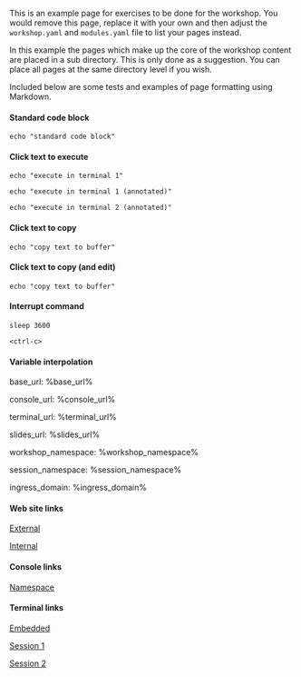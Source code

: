 This is an example page for exercises to be done for the workshop. You would remove this page, replace it with your own and then adjust the `workshop.yaml` and `modules.yaml` file to list your pages instead.

In this example the pages which make up the core of the workshop content are placed in a sub directory. This is only done as a suggestion. You can place all pages at the same directory level if you wish.

Included below are some tests and examples of page formatting using Markdown.

#### Standard code block

```
echo "standard code block"
```

#### Click text to execute

```execute
echo "execute in terminal 1"
```

```execute-1
echo "execute in terminal 1 (annotated)"
```

```execute-2
echo "execute in terminal 2 (annotated)"
```

#### Click text to copy

```copy
echo "copy text to buffer"
```

#### Click text to copy (and edit)

```copy-and-edit
echo "copy text to buffer"
```

#### Interrupt command

```execute
sleep 3600
```

```execute
<ctrl-c>
```

#### Variable interpolation

base_url: %base_url%

console_url: %console_url%

terminal_url: %terminal_url%

slides_url: %slides_url%

workshop_namespace: %workshop_namespace%

session_namespace: %session_namespace%

ingress_domain: %ingress_domain%

#### Web site links

[External](https://github.com/eduk8s)

[Internal](%base_url%)

#### Console links

[Namespace](%console_url%/#/overview?namespace=%session_namespace%)

#### Terminal links

[Embedded](%terminal_url%)

[Session 1](%terminal_url%/session/1)

[Session 2](%terminal_url%/session/2)

